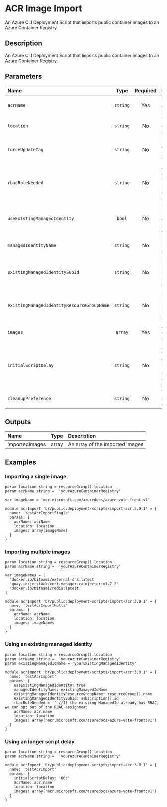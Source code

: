# ACR Image Import

An Azure CLI Deployment Script that imports public container images to an Azure Container Registry

## Description

An Azure CLI Deployment Script that imports public container images to an Azure Container Registry.

## Parameters

| Name                                       | Type     | Required | Description                                                                                                   |
| :----------------------------------------- | :------: | :------: | :------------------------------------------------------------------------------------------------------------ |
| `acrName`                                  | `string` | Yes      | The name of the Azure Container Registry                                                                      |
| `location`                                 | `string` | No       | The location to deploy the resources to                                                                       |
| `forceUpdateTag`                           | `string` | No       | How the deployment script should be forced to execute                                                         |
| `rbacRoleNeeded`                           | `string` | No       | Azure RoleId that are required for the DeploymentScript resource to import images                             |
| `useExistingManagedIdentity`               | `bool`   | No       | Does the Managed Identity already exists, or should be created                                                |
| `managedIdentityName`                      | `string` | No       | Name of the Managed Identity resource                                                                         |
| `existingManagedIdentitySubId`             | `string` | No       | For an existing Managed Identity, the Subscription Id it is located in                                        |
| `existingManagedIdentityResourceGroupName` | `string` | No       | For an existing Managed Identity, the Resource Group it is located in                                         |
| `images`                                   | `array`  | Yes      | An array of fully qualified images names to import                                                            |
| `initialScriptDelay`                       | `string` | No       | A delay before the script import operation starts. Primarily to allow Azure AAD Role Assignments to propagate |
| `cleanupPreference`                        | `string` | No       | When the script resource is cleaned up                                                                        |

## Outputs

| Name           | Type  | Description                     |
| :------------- | :---: | :------------------------------ |
| importedImages | array | An array of the imported images |

## Examples

### Importing a single image

```bicep
param location string = resourceGroup().location
param acrName string =  'yourAzureContainerRegistry'

var imageName = 'mcr.microsoft.com/azuredocs/azure-vote-front:v1'

module acrImport 'br/public:deployment-scripts/import-acr:3.0.1' = {
  name: 'testAcrImportSingle'
  params: {
    acrName: acrName
    location: location
    images: array(imageName)
  }
}
```

### Importing multiple images

```bicep
param location string = resourceGroup().location
param acrName string =  'yourAzureContainerRegistry'

var imageNames = [
  'docker.io/bitnami/external-dns:latest'
  'quay.io/jetstack/cert-manager-cainjector:v1.7.2'
  'docker.io/bitnami/redis:latest'
]

module acrImport 'br/public:deployment-scripts/import-acr:3.0.1' = {
  name: 'testAcrImportMulti'
  params: {
    acrName: acrName
    location: location
    images: imageNames
  }
}
```

### Using an existing managed identity

```bicep
param location string = resourceGroup().location
param acrName string =  'yourAzureContainerRegistry'
param existingManagedIdName = 'yourExistingManagedIdentity'

module acrImport 'br/public:deployment-scripts/import-acr:3.0.1' = {
  name: 'testAcrImport'
  params: {
    useExistingManagedIdentity: true
    managedIdentityName: existingManagedIdName
    existingManagedIdentityResourceGroupName: resourceGroup().name
    existingManagedIdentitySubId: subscription().id
    rbacRoleNeeded = '' //If the existing ManagedId already has RBAC, we can opt out of the RBAC assignment
    acrName: acr.name
    location: location
    images: array('mcr.microsoft.com/azuredocs/azure-vote-front:v1')
  }
}
```

### Using an longer script delay

```bicep
param location string = resourceGroup().location
param acrName string =  'yourAzureContainerRegistry'

module acrImport 'br/public:deployment-scripts/import-acr:3.0.1' = {
  name: 'testAcrImport'
  params: {
    initialScriptDelay: '60s'
    acrName: acr.name
    location: location
    images: array('mcr.microsoft.com/azuredocs/azure-vote-front:v1')
  }
}
```